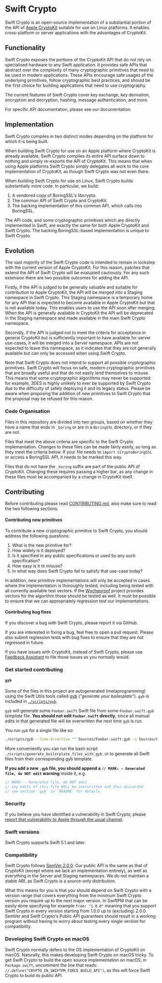 # Swift Crypto

Swift Crypto is an open-source implementation of a substantial portion of the API of [Apple CryptoKit](https://developer.apple.com/documentation/cryptokit) suitable for use on Linux platforms. It enables cross-platform or server applications with the advantages of CryptoKit.

## Functionality

Swift Crypto exposes the portions of the CryptoKit API that do not rely on specialised hardware to any Swift application. It provides safe APIs that abstract over the complexity of many cryptographic primitives that need to be used in modern applications. These APIs encourage safe usages of the underlying primitives, follow cryptographic best practices, and should be the first choice for building applications that need to use cryptography.

The current features of Swift Crypto cover key exchange, key derivation, encryption and decryption, hashing, message authentication, and more.

For specific API documentation, please see our documentation.

## Implementation

Swift Crypto compiles in two distinct modes depending on the platform for which it is being built.

When building Swift Crypto for use on an Apple platform where CryptoKit is already available, Swift Crypto compiles its entire API surface down to nothing and simply re-exports the API of CryptoKit. This means that when using Apple platforms Swift Crypto simply delegates all work to the core implementation of CryptoKit, as though Swift Crypto was not even there.

When building Swift Crypto for use on Linux, Swift Crypto builds substantially more code. In particular, we build:

1. A vendored copy of BoringSSL's libcrypto.
2. The common API of Swift Crypto and CryptoKit.
3. The backing implementation of this common API, which calls into BoringSSL.

The API code, and some cryptographic primitives which are directly implemented in Swift, are exactly the same for both Apple CryptoKit and Swift Crypto. The backing BoringSSL-based implementation is unique to Swift Crypto.

## Evolution

The vast majority of the Swift Crypto code is intended to remain in lockstep with the current version of Apple CryptoKit. For this reason, patches that extend the API of Swift Crypto will be evaluated cautiously. For any such extension there are two possible outcomes for adding the API.

Firstly, if the API is judged to be generally valuable and suitable for contribution to Apple CryptoKit, the API will be merged into a Staging namespace in Swift Crypto. This Staging namespace is a temporary home for any API that is expected to become available in Apple CryptoKit but that is not available today. This enables users to use the API soon after merging. When the API is generally available in CryptoKit the API will be deprecated in the Staging namespace and made available in the main Swift Crypto namespace.

Secondly, if the API is judged not to meet the criteria for acceptance in general CryptoKit but is sufficiently important to have available for server use-cases, it will be merged into a Server namespace. APIs are not expected to leave this namespace, as it indicates that they are not generally available but can only be accessed when using Swift Crypto.

Note that Swift Crypto does not intend to support all possible cryptographic primitives. Swift Crypto will focus on safe, modern cryptographic primitives that are broadly useful and that do not easily lend themselves to misuse. This means that some cryptographic algorithms may never be supported: for example, 3DES is highly unlikely to ever be supported by Swift Crypto due to the difficulty of safely deploying it and its legacy status. Please be aware when proposing the addition of new primitives to Swift Crypto that the proposal may be refused for this reason.

### Code Organisation

Files in this repository are divided into two groups, based on whether they have a name that ends in `_boring` or are in a `BoringSSL` directory, or if they are not.

Files that meet the above criteria are specific to the Swift Crypto implementation. Changes to these files can be made fairly easily, so long as they meet the criteria below. If your file needs to `import CCryptoBoringSSL` or access a BoringSSL API, it needs to be marked this way.

Files that do not have the `_boring` suffix are part of the public API of CryptoKit. Changing these requires passing a higher bar, as any change in these files must be accompanied by a change in CryptoKit itself.

## Contributing

Before contributing please read [CONTRIBUTING.md](CONTRIBUTING.md), also make sure to read the two following sections.

#### Contributing new primitives

To contribute a new cryptographic primitive to Swift Crypto, you should address the following questions:

1. What is the new primitive for?
2. How widely is it deployed?
3. Is it specified in any public specifications or used by any such specification?
4. How easy is it to misuse?
5. In what way does Swift Crypto fail to satisfy that use-case today?

In addition, new primitive implementations will only be accepted in cases where the implementation is thoroughly tested, including being tested with all currently available test vectors. If the [Wycheproof](https://github.com/google/wycheproof) project provides vectors for the algorithm those should be tested as well. It must be possible to ensure that we can appropriately regression test our implementations.

#### Contributing bug fixes

If you discover a bug with Swift Crypto, please report it via GitHub.

If you are interested in fixing a bug, feel free to open a pull request. Please also submit regression tests with bug fixes to ensure that they are not regressed in future.

If you have issues with CryptoKit, instead of Swift Crypto, please use [Feedback Assistant](https://feedbackassistant.apple.com) to file those issues as you normally would.

### Get started contributing

#### `gyb`

Some of the files in this project are autogenerated (metaprogramming) using the Swift Utils tools called [gyb](https://github.com/apple/swift/blob/main/utils/gyb.py) (_"generate your boilerplate"_). `gyb` is included in [`./scripts/gyb`](scripts/gyb).

`gyb` will generate some `Foobar.swift` Swift file from some `Foobar.swift.gyb` _template_ file. **You should not edit `Foobar.swift` directly**, since all manual edits in that generated file will be overwritten the next time `gyb` is run.

You run `gyb` for a single file like so:

```bash
./scripts/gyb --line-directive "" Sources/Foobar.swift.gyb -o Sources/Foobar.swift
```

More conveniently you can run the bash script `./scripts/generate_boilerplate_files_with_gyb.sh` to generate all Swift files from their corresponding gyb template.

**If you add a new `.gyb` file, you should append a `// MARK: - Generated file, do NOT edit` warning** inside it, e.g.

```swift
// MARK: - Generated file, do NOT edit
// any edits of this file WILL be overwritten and thus discarded
// see section `gyb` in `README` for details.
```

### Security

If you believe you have identified a vulnerability in Swift Crypto, please [report that vulnerability to Apple through the usual channel](https://support.apple.com/en-us/HT201220).

### Swift versions

Swift Crypto supports Swift 5.1 and later.

### Compatibility

Swift Crypto follows [SemVer 2.0.0](https://semver.org/#semantic-versioning-200). Our public API is the same as that of CryptoKit (except where we lack an implementation entirely), as well as everything in the Server and Staging namespaces. We do not maintain a stable ABI, as Swift Crypto is a source-only distribution.

What this means for you is that you should depend on Swift Crypto with a version range that covers everything from the minimum Swift Crypto version you require up to the next major version.
In SwiftPM that can be easily done specifying for example `from: "1.0.0"` meaning that you support Swift Crypto in every version starting from 1.0.0 up to (excluding) 2.0.0.
SemVer and Swift Crypto's Public API guarantees should result in a working program without having to worry about testing every single version for compatibility.

### Developing Swift Crypto on macOS

Swift Crypto normally defers to the OS implementation of CryptoKit on macOS. Naturally, this makes developing Swift Crypto on macOS tricky. To get Swift Crypto to build the open source implementation on macOS, in `Package.swift`, uncomment the line that reads: `//.define("CRYPTO_IN_SWIFTPM_FORCE_BUILD_API")`, as this will force Swift Crypto to build its public API.

